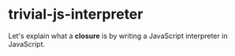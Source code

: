 # trivial-js-interpreter
Let's explain what a **closure** is by writing a JavaScript interpreter in JavaScript.
